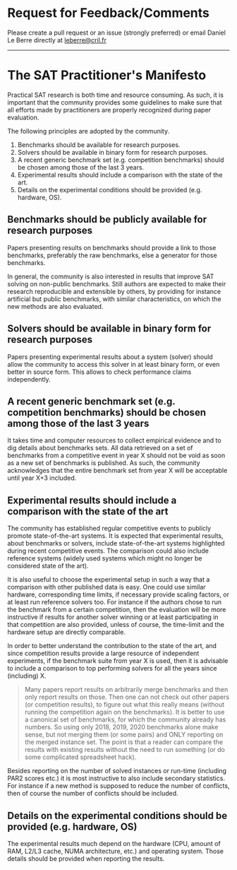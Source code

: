 # Request for Feedback/Comments

Please create a pull request or an issue (strongly preferred) or email Daniel Le Berre directly at  <leberre@cril.fr>



-------------

# The SAT Practitioner's Manifesto

Practical SAT research is both time and resource consuming.
As such, it is important that the community provides some
guidelines to make sure that all efforts made by practitioners
are properly recognized during paper evaluation.

The following principles are adopted by the community.

1. Benchmarks should be available for research purposes.
1. Solvers should be available in binary form for research purposes.
1. A recent generic benchmark set (e.g. competition benchmarks) should be chosen among those of the last 3 years.
1. Experimental results should include a comparison with the state of the art.
1. Details on the experimental conditions should be provided (e.g. hardware, OS).



## Benchmarks should be publicly available for research purposes

Papers presenting results on benchmarks should provide a link to those benchmarks,
preferably the raw benchmarks, else a generator for those benchmarks.

In general, the community is also interested in results that improve SAT solving on
non-public benchmarks. Still authors are expected to make their research reproducible
and extensible by others, by providing for instance artificial but public benchmarks,
with similar characteristics, on which the new methods are also evaluated.

## Solvers should be available in binary form for research purposes

Papers presenting experimental results about a system (solver) should
allow the community to access this solver in at least binary form,
or even better in source form. This allows to check performance claims independently.

## A recent generic benchmark set (e.g. competition benchmarks) should be chosen among those of the last 3 years

It takes time and computer resources to collect empirical evidence and to dig details about benchmarks sets.
All data retrieved on a set of benchmarks from a competitive event in year X should not be void as soon as a
new set of benchmarks is published.
As such, the community acknowledges that the entire benchmark set from year X will be acceptable until year X+3 included. 

## Experimental results should include a comparison with the state of the art

The community has established regular competitive events to publicly promote state-of-the-art systems.
It is expected that experimental results, about benchmarks or solvers, include state-of-the-art 
systems highlighted during recent competitive events. The comparison could also include
reference systems (widely used systems which might no longer be considered state of the art).

It is also useful to choose the experimental setup in such a way that a comparison with other published data is easy.
One could use similar hardware, corresponding time limits, if necessary provide scaling factors, or at least run reference solvers too.
For instance if the authors chose to run the benchmark from a certain competition, then the evaluation will be more instructive if results for another solver
winning or at least participating in that competition are also provided, unless of course, the time-limit and the hardware setup are directly comparable.

In order to better understand the contribution to the state of the art, and since competition results provide a large resource of independent experiments, 
if the benchmark suite from year X is used, then it is advisable to include a comparison to top performing solvers for all the years since (including) X. 

>  Many papers report results on arbitrarily merge benchmarks and then only
> report results on those.  Then one can not check out other papers (or competition results),
> to figure out what this really means (without running the competition again on the benchmarks).
> It is better to use a canonical set of benchmarks, for which the community already has numbers.  So using
> only 2018, 2019, 2020 benchmarks alone make sense, but not merging them (or some pairs)
> and ONLY reporting on the merged instance set. The point is that a reader can compare the results with existing results without the
> need to run something (or do some complicated spreadsheet hack).

Besides reporting on the number of solved instances or run-time (including PAR2 scores etc.) it is most
instructive to also include secondary statistics.  For instance if a new method is supposed
to reduce the number of conflicts, then of course the number of conflicts should be included.

## Details on the experimental conditions should be provided (e.g. hardware, OS)

The experimental results much depend on the hardware (CPU, amount of RAM, L2/L3 cache, NUMA architecture, etc.) and operating system.
Those details should be provided when reporting the results.
